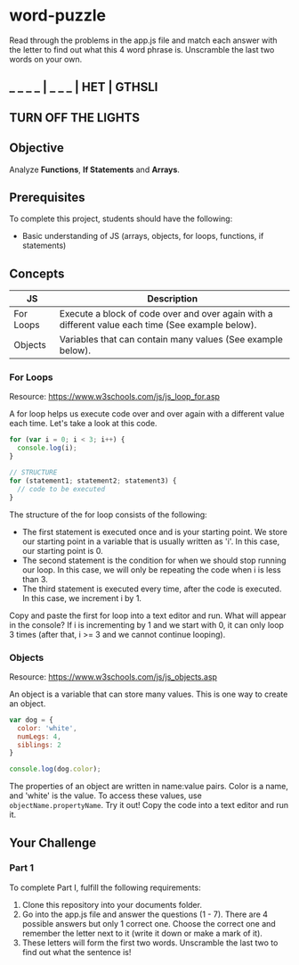 # word-puzzle

Read through the problems in the app.js file and match each answer with the letter to find out what this 4 word phrase is. Unscramble the last two words on your own.

## _ _ _ _ | _ _ _ | HET | GTHSLI
## TURN OFF THE LIGHTS

## Objective

Analyze **Functions**, **If Statements** and **Arrays**.

## Prerequisites

To complete this project, students should have the following:
* Basic understanding of JS (arrays, objects, for loops, functions, if statements)

## Concepts

JS | Description
---|-------------
For Loops | Execute a block of code over and over again with a different value each time (See example below).
Objects | Variables that can contain many values (See example below).

### For Loops
Resource: https://www.w3schools.com/js/js_loop_for.asp

A for loop helps us execute code over and over again with a different value each time. Let's take a look at this code.

``` JavaScript
for (var i = 0; i < 3; i++) {
  console.log(i);
}

// STRUCTURE
for (statement1; statement2; statement3) {
  // code to be executed
}
```

The structure of the for loop consists of the following:
* The first statement is executed once and is your starting point. We store our starting point in a variable that is usually written as 'i'. In this case, our starting point is 0.
* The second statement is the condition for when we should stop running our loop. In this case, we will only be repeating the code when i is less than 3.
* The third statement is executed every time, after the code is executed. In this case, we increment i by 1.

Copy and paste the first for loop into a text editor and run. What will appear in the console? If i is incrementing by 1 and we start with 0, it can only loop 3 times (after that, i >= 3 and we cannot continue looping).

### Objects
Resource: https://www.w3schools.com/js/js_objects.asp

An object is a variable that can store many values. This is one way to create an object.

``` javascript
var dog = {
  color: 'white',
  numLegs: 4,
  siblings: 2
}

console.log(dog.color);
```

The properties of an object are written in name:value pairs. Color is a name, and 'white' is the value. To access these values, use ```objectName.propertyName```. Try it out! Copy the code into a text editor and run it.

## Your Challenge

### Part 1

To complete Part I, fulfill the following requirements:

1. Clone this repository into your documents folder.
2. Go into the app.js file and answer the questions (1 - 7). There are 4 possible answers but only 1 correct one. Choose the correct one and remember the letter next to it (write it down or make a mark of it).
3. These letters will form the first two words. Unscramble the last two to find out what the sentence is!
